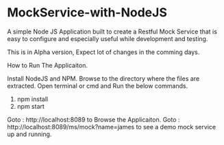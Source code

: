 # MockService-with-NodeJS
A  simple Node JS Application built to create a Restful Mock Service that is easy to configure and especially useful while development and testing.

This is in Alpha version, Expect lot of changes in the comming days.

How to Run The Applicaiton.

Install NodeJS and NPM. Browse to the directory where the files are extracted. Open terminal or cmd and Run the below commands.
  1. npm install
  2. npm start

Goto : http://localhost:8089 to Browse the Applicaiton.
Goto : http://localhost:8089/ms/mock?name=james to see a demo mock service up and running.
